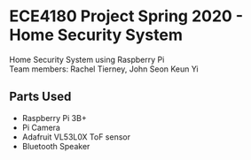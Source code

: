 # ECE4180 Project Spring 2020 - Home Security System
Home Security System using Raspberry Pi  
Team members: Rachel Tierney, John Seon Keun Yi  

## Parts Used
- Raspberry Pi 3B+
- Pi Camera
- Adafruit VL53L0X ToF sensor
- Bluetooth Speaker

